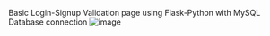Basic Login-Signup Validation page using Flask-Python with MySQL Database connection
![image](https://github.com/MAHESHBABUNERUSULA/Python-Flask/assets/137030867/201e55e6-47be-4c16-8ee3-9df05b4ab1af)
